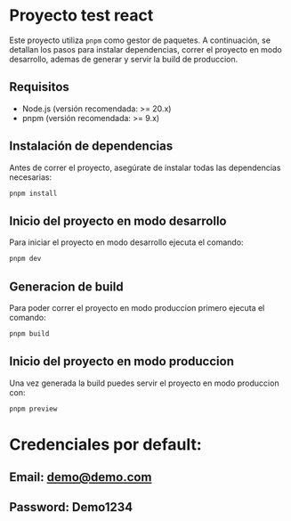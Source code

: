 # Proyecto test react

Este proyecto utiliza `pnpm` como gestor de paquetes. A continuación, se detallan los pasos para instalar dependencias, correr el proyecto en modo desarrollo, ademas de generar y servir la build de produccion.

## Requisitos

- Node.js (versión recomendada: >= 20.x)
- pnpm (versión recomendada: >= 9.x)

## Instalación de dependencias

Antes de correr el proyecto, asegúrate de instalar todas las dependencias necesarias:

```bash
pnpm install
```

## Inicio del proyecto en modo desarrollo

Para iniciar el proyecto en modo desarrollo ejecuta el comando:

```bash
pnpm dev
```

## Generacion de build

Para poder correr el proyecto en modo produccion primero ejecuta el comando:

```bash
pnpm build
```

## Inicio del proyecto en modo produccion

Una vez generada la build puedes servir el proyecto en modo produccion con:

```bash
pnpm preview
```

# Credenciales por default:

## Email: demo@demo.com

## Password: Demo1234
